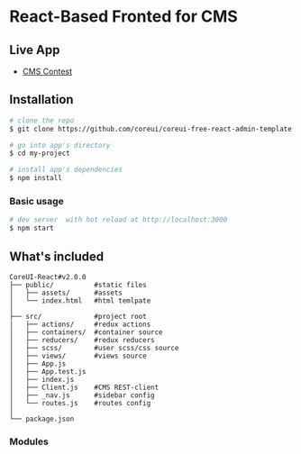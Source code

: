 # React-Based Fronted for CMS 

## Live App

* [CMS Contest](https://cms-frontend.herokuapp.com)

## Installation

``` bash
# clone the repo
$ git clone https://github.com/coreui/coreui-free-react-admin-template.git my-project

# go into app's directory
$ cd my-project

# install app's dependencies
$ npm install
```
### Basic usage

``` bash
# dev server  with hot reload at http://localhost:3000
$ npm start
```

## What's included

```
CoreUI-React#v2.0.0
├── public/          #static files
│   ├── assets/      #assets
│   └── index.html   #html temlpate
│
├── src/             #project root
|   ├── actions/     #redux actions
│   ├── containers/  #container source
│   ├── reducers/    #redux reducers
│   ├── scss/        #user scss/css source
│   ├── views/       #views source
│   ├── App.js
│   ├── App.test.js
│   ├── index.js    
│   ├── Client.js    #CMS REST-client
│   ├── _nav.js      #sidebar config
│   └── routes.js    #routes config
│
└── package.json
```

### Modules
